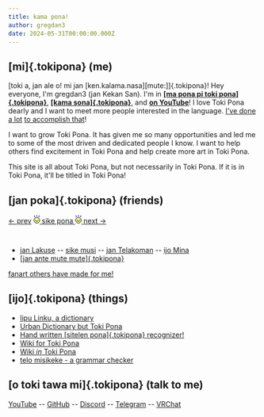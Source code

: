 ```yaml
---
title: kama pona!
author: gregdan3
date: 2024-05-31T00:00:00.000Z
---
```


## [mi]{.tokipona} (me)

[toki a, jan ale o! mi jan [ken.kalama.nasa][mute:]]{.tokipona}! Hey everyone, I'm gregdan3 (jan Kekan San). I'm in **[[ma pona pi toki pona]{.tokipona}](https://discord.gg/mapona)**, **[[kama sona]{.tokipona}](https://discord.gg/ChC6qtVsSE)**, and **[on YouTube](https://www.youtube.com/@gregdan3d)**! I love Toki Pona dearly and I want to meet more people interested in the language. [I've done](https://www.youtube.com/@gregdan3d) [a lot](./lipu/) [to accomplish that](./sona/)!

I want to grow Toki Pona. It has given me so many opportunities and led me to some of the most driven and dedicated people I know. I want to help others find excitement in Toki Pona and help create more art in Toki Pona.

This site is all about Toki Pona, but not necessarily in Toki Pona. If it is in Toki Pona, it'll be titled in Toki Pona!

## [jan poka]{.tokipona} (friends)

<div id="sike-pona" style="width: 100%; height: 3rem;">
  <style>

#sike-pona a { color: inherit; }

#sike-pona {
height: 100%;
margin: 0;
box-sizing: border-box;
display: flex;
padding: 0.25em;
flex-wrap: wrap;
justify-content: space-evenly;
align-content: center;
}

#sike-pona .icon {
height: 1em;
margin: 0 5px;
vertical-align: text-top;
animation: swim .7s infinite forwards linear;
transform-origin: 50% 80%; }

@keyframes swim {
0% { transform: rotate(0deg); }
25% { transform: rotate(10deg); }
75% { transform: rotate(-10deg); }
100% { transform: rotate(0); }
}
</style>
<span id="left">
<a href="https://sike.pona.la/jan/jan Kekan San/prev.html" id="prev">← prev</a>
</span>
<span id="mid"><a href="https://sike.pona.la">
<img class="icon" src="tokipona.png"></img>
sike pona
<img class="icon" src="tokipona.png"></img>
</a></span>
<span id="right">
<a href="https://sike.pona.la/jan/jan Kekan San/next.html" id="next">next →</a>
</span>

</div>

- [jan Lakuse](https://raacz.neocities.org/tokipona) -- [sike musi](https://datakinds.github.io/toki-pona/) -- [jan Telakoman](https://joelthomastr.github.io/tokipona/README_si) -- [ijo Mina](https://ap5.dev/tokipona)
- [[jan ante mute mute]{.tokipona}](https://sona.pona.la/wiki/Personal_Sites)

[fanart others have made for me!](./fanart.md)

<!-- [secret presentations!](./toki/) -->

## [ijo]{.tokipona} (things)

- [lipu Linku, a dictionary](https://linku.la)
- [Urban Dictionary but Toki Pona](https://kijetesantakalu.com/)
- [Hand written [sitelen pona]{.tokipona} recognizer!](https://ilo-like.bucketfish.me/)
- [Wiki for Toki Pona](https://sona.pona.la/wiki/Main_Page)
- [Wiki _in_ Toki Pona](https://wikipesija.org/wiki/lipu_open)
- [telo misikeke - a grammar checker](https://telo-misikeke.gitlab.io/)

## [o toki tawa mi]{.tokipona} (talk to me)

[YouTube](https://www.youtube.com/@gregdan3d) -- [GitHub](https://github.com/gregdan3) -- [Discord](https://discord.com/users/497549183847497739) -- [Telegram](https://gregdan3.t.me/) -- [VRChat](https://vrchat.com/home/user/usr_8a07de27-2d25-48d0-aa5d-d7e00faa7bde)
